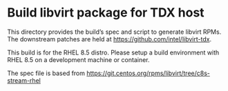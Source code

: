 # Build libvirt package for TDX host

This directory provides the build’s spec and script to generate libvirt RPMs.
The downstream patches are held at <https://github.com/intel/libvirt-tdx>.

This build is for the RHEL 8.5 distro. Please setup a build environment with RHEL 8.5
on a development machine or container.

The spec file is based from https://git.centos.org/rpms/libvirt/tree/c8s-stream-rhel

